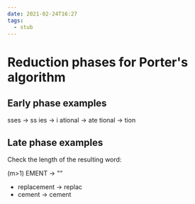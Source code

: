 ```yaml
---
date: 2021-02-24T16:27
tags: 
  - stub
---
```


# Reduction phases for Porter's algorithm

## Early phase examples
sses -> ss
ies -> i
ational -> ate
tional -> tion


## Late phase examples

Check the length of the resulting word:

(m>1) EMENT -> ""

- replacement -> replac
- cement -> cement
